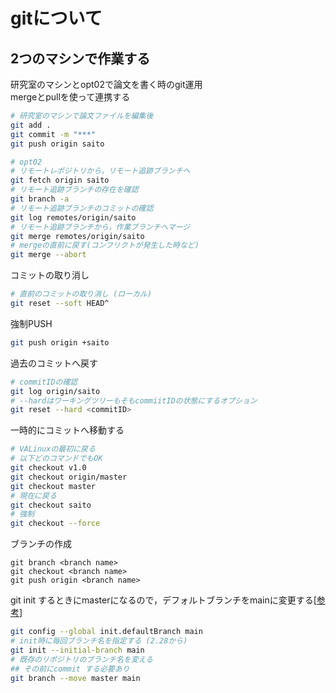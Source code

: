 # gitについて

## 2つのマシンで作業する
研究室のマシンとopt02で論文を書く時のgit運用  
mergeとpullを使って連携する
```sh
# 研究室のマシンで論文ファイルを編集後
git add .
git commit -m "***"
git push origin saito

# opt02
# リモートレポジトリから，リモート追跡ブランチへ
git fetch origin saito
# リモート追跡ブランチの存在を確認
git branch -a
# リモート追跡ブランチのコミットの確認
git log remotes/origin/saito
# リモート追跡ブランチから，作業ブランチへマージ
git merge remotes/origin/saito
# mergeの直前に戻す(コンフリクトが発生した時など)
git merge --abort
```

コミットの取り消し
```sh
# 直前のコミットの取り消し (ローカル)
git reset --soft HEAD^
```

強制PUSH
```sh
git push origin +saito
```

過去のコミットへ戻す
```sh
# commitIDの確認
git log origin/saito
# --hardはワーキングツリーもそもcommiitIDの状態にするオプション
git reset --hard <commitID>
```

一時的にコミットへ移動する
```sh
# VALinuxの最初に戻る
# 以下どのコマンドでもOK
git checkout v1.0
git checkout origin/master
git checkout master
# 現在に戻る
git checkout saito
# 強制
git checkout --force
```

ブランチの作成
```git
git branch <branch name>
git checkout <branch name>
git push origin <branch name>
```

git init するときにmasterになるので，デフォルトブランチをmainに変更する[[参考](https://parashuto.com/rriver/tools/change-git-default-branch-name)]
```sh
git config --global init.defaultBranch main
# init時に毎回ブランチ名を指定する (2.28から)
git init --initial-branch main
# 既存のリポジトリのブランチ名を変える
## その前にcommit する必要あり
git branch --move master main
```